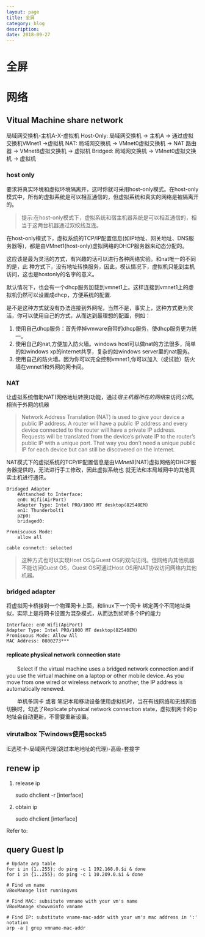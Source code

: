 ```yaml
---
layout: page
title: 全屏
category: blog
description: 
date: 2018-09-27
---
```

# 全屏

# 网络

## Vitual Machine share network
局域网交换机-主机A-X-虚拟机
Host-Only: 局域网交换机 -> 主机A -> 通过虚拟交换机VMnet1 ->虚拟机 
NAT: 局域网交换机 -> VMnet0虚拟交换机 -> NAT 路由器 -> VMnet8虚拟交换机 -> 虚拟机 
Bridged: 局域网交换机 -> VMnet0虚拟交换机 -> 虚拟机 

### host only
要求将真实环境和虚拟环境隔离开，这时你就可采用host-only模式。在host-only模式中，所有的虚拟系统是可以相互通信的，但虚拟系统和真实的网络是被隔离开的。

> 提示:在host-only模式下，虚拟系统和宿主机器系统是可以相互通信的，相当于这两台机器通过双绞线互连。

在host-only模式下，虚拟系统的TCP/IP配置信息(如IP地址、网关地址、DNS服务器等)，都是由VMnet1(host-only)虚拟网络的DHCP服务器来动态分配的。

这应该是最为灵活的方式，有兴趣的话可以进行各种网络实验。和nat唯一的不同的是，此 种方式下，没有地址转换服务，因此，模认情况下，虚拟机只能到主机访问，这也是hostonly的名字的意义。

默认情况下，也会有一个dhcp服务加载到vmnet1上。这样连接到vmnet1上的虚拟机仍然可以设置成dhcp，方便系统的配置.

是不是这种方式就没有办法连接到外网呢，当然不是，事实上，这种方式更为灵活，你可以使用自己的方式，从而达到最理想的配置，例如：

1. 使用自己dhcp服务：首先停掉vmware自带的dhcp服务，使dhcp服务更为统一。
2. 使用自己的nat,方便加入防火墙。windows host可以做nat的方法很多，简单的如windows xp的internet共享，复杂的如windows server里的nat服务。
3. 使用自己的防火墙。因为你可以完全控制vmnet1,你可以加入（或试验）防火墙在vmnet1和外网的网卡间。

### NAT
让虚拟系统借助NAT(网络地址转换)功能，通过*宿主机器所在的网络*来访问*公网*。相当于外网的机器
> Network Address Translation (NAT) is used to give your device a public IP address. 
> A router will have a public IP address and every device connected to the router will have a private IP address.
> Requests will be translated from the device’s private IP to the router’s public IP with a unique port.
> That way you don’t need a unique public IP for each device but can still be discovered on the Internet.

NAT模式下的虚拟系统的TCP/IP配置信息是由*VMnet8*(NAT)虚拟网络的DHCP服务器提供的，无法进行手工修改，因此虚拟系统也 就无法和本局域网中的其他真实主机进行通讯。

    Bridaged Adapter
    	#Attanched to Interface:
    	en0: Wifi(AirPort)
    	Adapter Type: Intel PRO/1000 MT desktop(82540EM)
    	en1: Thunderbolt1
    	p2p0:
    	bridaged0:

    Promiscuous Mode: 
    	allow all

    cable connetct: selected
    
> 这种方式也可以实现Host OS与Guest OS的双向访问。但网络内其他机器不能访问Guest OS，Guest OS可通过Host OS用NAT协议访问网络内其他机器。

### bridged adapter
将虚拟网卡桥接到一个物理网卡上面，和linux下一个网卡 绑定两个不同地址类似，实际上是将网卡设置为混杂模式，从而达到侦听多个IP的能力

	Interface: en0 Wifi(ApiPort)
	Adapter Type: Intel PRO/1000 MT desktop(82540EM)
	Promisuous Mode: Allow All
	MAC Address: 0800273***
    
#### replicate physical network connection state 
　　Select if the virtual machine uses a bridged network connection and if you use the virtual machine on a laptop or other mobile device. As you move from one wired or wireless network to another, the IP address is automatically renewed.

　　单机多网卡 或者 笔记本和移动设备使用虚拟机时，当在有线网络和无线网络切换时，勾选了Replicate physical network connection state，虚拟机网卡的ip地址会自动更新，不需要重新设置。

### virutalbox 下windows使用socks5
IE选项卡-局域网代理(跳过本地地址的代理)-高级-套接字

## renew ip
1. release ip

	sudo dhclient -r [interface]

2. obtain ip

	sudo dhclient [interface]

Refer to: [](/p/linux-net)

## query Guest Ip

	# Update arp table
	for i in {1..255}; do ping -c 1 192.168.0.$i & done
	for i in {1..255}; do ping -c 1 10.209.0.$i & done

	# Find vm name
	VBoxManage list runningvms

	# Find MAC: subsitute vmname with your vm's name
	VBoxManage showvminfo vmname

	# Find IP: substitute vname-mac-addr with your vm's mac address in ':' notation
	arp -a | grep vmname-mac-addr